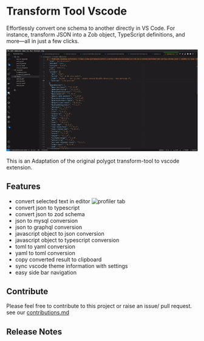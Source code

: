 # Transform Tool Vscode

Effortlessly convert one schema to another directly in VS Code. For instance, transform JSON into a Zob object, TypeScript definitions, and more—all in just a few clicks.

![full image](assets/2024-12-3109-56-47-ezgif.com.gif)

This is an Adaptation of the original polygot transform-tool to vscode extension.

## Features

- convert selected text in editor
  ![profiler tab](assets/2024-12-3109-57-23-ezgif.com-crop.gif)
- convert json to typescript
- convert json to zod schema
- json to mysql conversion
- json to graphql conversion
- javascript object to json conversion
- javascript object to typescript conversion
- toml to yaml conversion
- yaml to toml conversion
- copy converted result to clipboard
- sync vscode theme information with settings
- easy side bar navigation

## Contribute

Please feel free to contribute to this project or raise an issue/ pull request. see our [contributions.md](CONTRIBUTIONS.md)

## Release Notes
